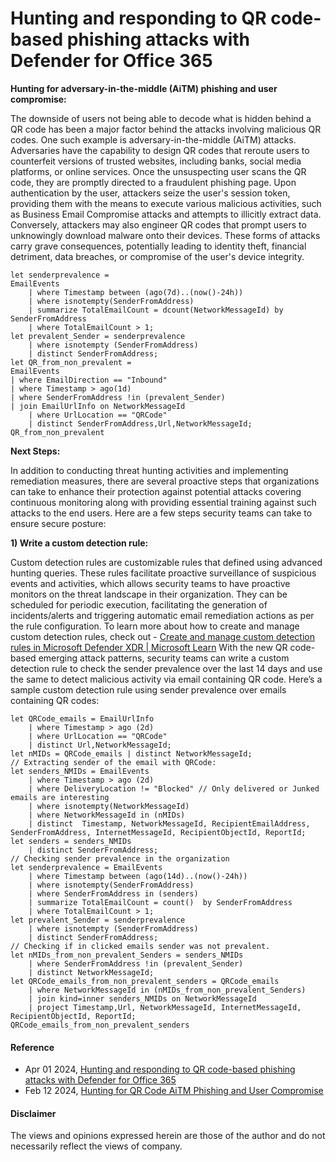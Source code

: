 # Hunting and responding to QR code-based phishing attacks with Defender for Office 365

**Hunting for adversary-in-the-middle (AiTM) phishing and user compromise:**

The downside of users not being able to decode what is hidden behind a QR code has been a major factor behind the attacks involving malicious QR codes. 
One such example is adversary-in-the-middle (AiTM) attacks. 
Adversaries have the capability to design QR codes that reroute users to counterfeit versions of trusted websites, including banks, social media platforms, or online services. 
Once the unsuspecting user scans the QR code, they are promptly directed to a fraudulent phishing page. 
Upon authentication by the user, attackers seize the user's session token, providing them with the means to execute various malicious activities, such as Business Email Compromise attacks and attempts to illicitly extract data. 
Conversely, attackers may also engineer QR codes that prompt users to unknowingly download malware onto their devices. 
These forms of attacks carry grave consequences, potentially leading to identity theft, financial detriment, data breaches, or compromise of the user's device integrity.


```kusto
let senderprevalence =
EmailEvents
    | where Timestamp between (ago(7d)..(now()-24h))
    | where isnotempty(SenderFromAddress)
    | summarize TotalEmailCount = dcount(NetworkMessageId) by SenderFromAddress
    | where TotalEmailCount > 1;
let prevalent_Sender = senderprevalence
    | where isnotempty (SenderFromAddress)
    | distinct SenderFromAddress;
let QR_from_non_prevalent =
EmailEvents
| where EmailDirection == "Inbound"
| where Timestamp > ago(1d)
| where SenderFromAddress !in (prevalent_Sender)
| join EmailUrlInfo on NetworkMessageId
    | where UrlLocation == "QRCode"
    | distinct SenderFromAddress,Url,NetworkMessageId;
QR_from_non_prevalent
```

**Next Steps:** 

In addition to conducting threat hunting activities and implementing remediation measures, there are several proactive steps that organizations can take to enhance their protection against potential attacks covering continuous monitoring along with providing essential training against such attacks to the end users. 
Here are a few steps security teams can take to ensure secure posture:

**1) Write a custom detection rule:**

Custom detection rules are customizable rules that defined using advanced hunting queries. 
These rules facilitate proactive surveillance of suspicious events and activities, which allows security teams to have proactive monitors on the threat landscape in their organization. 
They can be scheduled for periodic execution, facilitating the generation of incidents/alerts and triggering automatic email remediation actions as per the rule configuration. 
To learn more about how to create and manage custom detection rules, check out - [Create and manage custom detection rules in Microsoft Defender XDR | Microsoft Learn](https://learn.microsoft.com/en-us/microsoft-365/security/defender/custom-detection-rules?view=o365-worldwide)
With the new QR code-based emerging attack patterns, security teams can write a custom detection rule to check the sender prevalence over the last 14 days and use the same to detect malicious activity via email containing QR code. 
Here’s a sample custom detection rule using sender prevalence over emails containing QR codes:

```kusto
let QRCode_emails = EmailUrlInfo
    | where Timestamp > ago (2d)
    | where UrlLocation == "QRCode"
    | distinct Url,NetworkMessageId;
let nMIDs = QRCode_emails | distinct NetworkMessageId;
// Extracting sender of the email with QRCode:
let senders_NMIDs = EmailEvents
    | where Timestamp > ago (2d)
    | where DeliveryLocation != "Blocked" // Only delivered or Junked emails are interesting
    | where isnotempty(NetworkMessageId)
    | where NetworkMessageId in (nMIDs)
    | distinct  Timestamp, NetworkMessageId, RecipientEmailAddress, SenderFromAddress, InternetMessageId, RecipientObjectId, ReportId;
let senders = senders_NMIDs
    | distinct SenderFromAddress;
// Checking sender prevalence in the organization
let senderprevalence = EmailEvents
    | where Timestamp between (ago(14d)..(now()-24h))
    | where isnotempty(SenderFromAddress)
    | where SenderFromAddress in (senders)
    | summarize TotalEmailCount = count()  by SenderFromAddress
    | where TotalEmailCount > 1;
let prevalent_Sender = senderprevalence
    | where isnotempty (SenderFromAddress)
    | distinct SenderFromAddress;
// Checking if in clicked emails sender was not prevalent.
let nMIDs_from_non_prevalent_Senders = senders_NMIDs
    | where SenderFromAddress !in (prevalent_Sender)
    | distinct NetworkMessageId;
let QRCode_emails_from_non_prevalent_senders = QRCode_emails
    | where NetworkMessageId in (nMIDs_from_non_prevalent_Senders)
    | join kind=inner senders_NMIDs on NetworkMessageId
    | project Timestamp,Url, NetworkMessageId, InternetMessageId, RecipientObjectId, ReportId;
QRCode_emails_from_non_prevalent_senders
```
 


#### Reference
- Apr 01 2024, [Hunting and responding to QR code-based phishing attacks with Defender for Office 365](https://techcommunity.microsoft.com/t5/microsoft-defender-for-office/hunting-and-responding-to-qr-code-based-phishing-attacks-with/ba-p/4074730)
- Feb 12 2024, [Hunting for QR Code AiTM Phishing and User Compromise](https://techcommunity.microsoft.com/t5/microsoft-security-experts-blog/hunting-for-qr-code-aitm-phishing-and-user-compromise/bc-p/4054850)

#### Disclaimer
The views and opinions expressed herein are those of the author and do not necessarily reflect the views of company.
